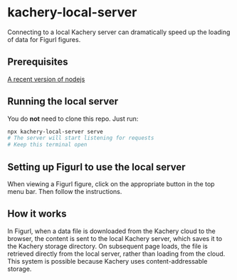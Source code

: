 # kachery-local-server

Connecting to a local Kachery server can dramatically speed up the loading of data for Figurl figures.

## Prerequisites

[A recent version of nodejs](https://nodejs.dev/en/learn/how-to-install-nodejs/)

## Running the local server

You do **not** need to clone this repo. Just run:

```bash
npx kachery-local-server serve
# The server will start listening for requests
# Keep this terminal open
```

## Setting up Figurl to use the local server

When viewing a Figurl figure, click on the appropriate button in the top menu bar. Then follow the instructions.

## How it works

In Figurl, when a data file is downloaded from the Kachery cloud to the browser, the content is sent to the local Kachery server, which saves it to the Kachery storage directory. On subsequent page loads, the file is retrieved directly from the local server, rather than loading from the cloud. This system is possible because Kachery uses content-addressable storage.
